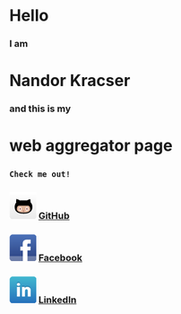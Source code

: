 # Hello
### I am
# Nandor Kracser
### and this is my
# web aggregator page
### `Check me out!`

### ![github_logo](images/fc-webicon-github.png "GitHub") [GitHub](https://github.com/bonifaido)

### ![facebook_logo](images/fc-webicon-facebook.png "Facebook") [Facebook](https://www.facebook.com/nandork)

### ![linkedin_logo](images/fc-webicon-linkedin.png "LinkedIn") [LinkedIn](http://www.linkedin.com/in/nandorkracser)
